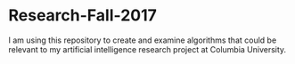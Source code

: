 # Research-Fall-2017
I am using this repository to create and examine algorithms that could be relevant to my artificial intelligence research project at Columbia University.
